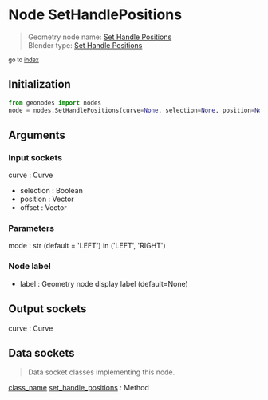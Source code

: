 
# Node SetHandlePositions

> Geometry node name: [Set Handle Positions](https://docs.blender.org/manual/en/latest/modeling/geometry_nodes/material/set_handle_positions.html)<br>
  Blender type: [Set Handle Positions](https://docs.blender.org/api/current/bpy.types.GeometryNodeSetCurveHandlePositions.html)
  
<sub>go to [index](/docs/index.md)</sub>

## Initialization

```python
from geonodes import nodes
node = nodes.SetHandlePositions(curve=None, selection=None, position=None, offset=None, mode='LEFT', label=None)
```



## Arguments


### Input sockets

curve : Curve
- selection : Boolean
- position : Vector
- offset : Vector

### Parameters

mode : str (default = 'LEFT') in ('LEFT', 'RIGHT')

### Node label

- label : Geometry node display label (default=None)

## Output sockets

curve : Curve

## Data sockets

> Data socket classes implementing this node.
  
[class_name](/docs/sockets/Curve.md) [set_handle_positions](/docs/sockets/Curve.md#set_handle_positions) : Method


